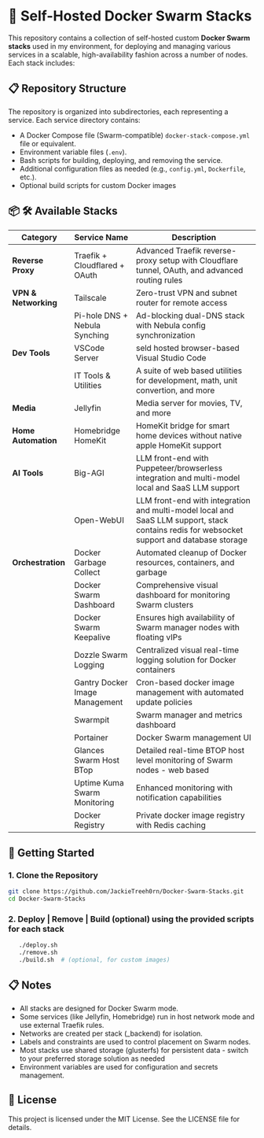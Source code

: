 # 🐳 Self-Hosted Docker Swarm Stacks

This repository contains a collection of self-hosted custom **Docker Swarm stacks** used in my environment, for deploying and managing various services in a scalable, high-availability fashion across a number of nodes. Each stack includes:


## 📋 Repository Structure

The repository is organized into subdirectories, each representing a service. Each service directory contains:
- A Docker Compose file (Swarm-compatible) `docker-stack-compose.yml` file or equivalent.
- Environment variable files (`.env`).
- Bash scripts for building, deploying, and removing the service.
- Additional configuration files as needed (e.g., `config.yml`, `Dockerfile`, etc.).
- Optional build scripts for custom Docker images


## 📦 🛠️ Available Stacks

| **Category**             | **Service Name**                  | **Description**                                                                                       |
|--------------------------|-----------------------------------|-------------------------------------------------------------------------------------------------------|
| **Reverse Proxy**        | Traefik + Cloudflared + OAuth     | Advanced Traefik reverse-proxy setup with Cloudflare tunnel, OAuth, and advanced routing rules        |
| **VPN & Networking**     | Tailscale                         | Zero-trust VPN and subnet router for remote access                                                    |
|                          | Pi-hole DNS + Nebula Synching     | Ad-blocking dual-DNS stack with Nebula config synchronization                                         |
| **Dev Tools**            | VSCode Server                     | seld hosted browser-based Visual Studio Code                                                          |
|                          | IT Tools & Utilities              | A suite of web based utilities for development, math, unit convertion, and more                       |
| **Media**                | Jellyfin                          | Media server for movies, TV, and more                                                                 |
| **Home Automation**      | Homebridge HomeKit                | HomeKit bridge for smart home devices without native apple HomeKit support                            |
| **AI Tools**             | Big-AGI                           | LLM front-end with Puppeteer/browserless integration and multi-model local and SaaS LLM support       |
|                          | Open-WebUI                        | LLM front-end with integration and multi-model local and SaaS LLM support, stack contains redis for websocket support and database storage                                        |
| **Orchestration**        | Docker Garbage Collect            | Automated cleanup of Docker resources, containers, and garbage                                        |
|                          | Docker Swarm Dashboard            | Comprehensive visual dashboard for monitoring Swarm clusters                                          |
|                          | Docker Swarm Keepalive            | Ensures high availability of Swarm manager nodes with floating vIPs                                   |
|                          | Dozzle Swarm Logging              | Centralized visual real-time logging solution for Docker containers                                   |
|                          | Gantry Docker Image Management    | Cron-based docker image management with automated update policies                                     |
|                          | Swarmpit                          | Swarm manager and metrics dashboard                                                                   |
|                          | Portainer                         | Docker Swarm management UI                                                                            |
|                          | Glances Swarm Host BTop           | Detailed real-time BTOP  host level monitoring of Swarm nodes - web based                             |
|                          | Uptime Kuma Swarm Monitoring      | Enhanced monitoring with notification capabilities                                                    |
|                          | Docker Registry                   | Private docker image registry with Redis caching                                                      |




## 🚀 Getting Started  

### 1. Clone the Repository

```bash
git clone https://github.com/JackieTreeh0rn/Docker-Swarm-Stacks.git
cd Docker-Swarm-Stacks
```


### 2. Deploy | Remove | Build (optional) using the provided scripts for each stack
```bash
   ./deploy.sh
   ./remove.sh
   ./build.sh  # (optional, for custom images)
   ```


## 📋 Notes

- All stacks are designed for Docker Swarm mode.
- Some services (like Jellyfin, Homebridge) run in host network mode and use external Traefik rules.
- Networks are created per stack (<stack>_backend) for isolation.
- Labels and constraints are used to control placement on Swarm nodes.
- Most stacks use shared storage (glusterfs) for persistent data - switch to your preferred storage solution as needed
- Environment variables are used for configuration and secrets management.    


## 📄 License
This project is licensed under the MIT License. See the LICENSE file for details.